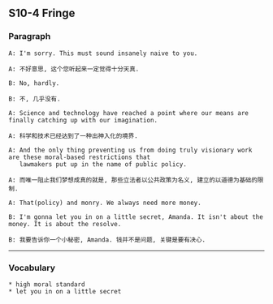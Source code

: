 ## S10-4 Fringe
### Paragraph
```buildoutcfg
A: I'm sorry. This must sound insanely naive to you.
```
```buildoutcfg
A: 不好意思, 这个您听起来一定觉得十分天真. 
```

```buildoutcfg
B: No, hardly.
```
```buildoutcfg
B: 不, 几乎没有.
```

```buildoutcfg
A: Science and technology have reached a point where our means are finally catching up with our imagination.
```
```buildoutcfg
A: 科学和技术已经达到了一种出神入化的境界.
```

```buildoutcfg
A: And the only thing preventing us from doing truly visionary work are these moral-based restrictions that
   lawmakers put up in the name of public policy.
```
```buildoutcfg
A: 而唯一阻止我们梦想成真的就是, 那些立法者以公共政策为名义, 建立的以道德为基础的限制.
```

```buildoutcfg
A: That(policy) and monry. We always need more money.
```

```buildoutcfg
B: I'm gonna let you in on a little secret, Amanda. It isn't about the money. It is about the resolve.
```
```buildoutcfg
B: 我要告诉你一个小秘密, Amanda. 钱并不是问题, 关键是要有决心.
```

***
### Vocabulary
```buildoutcfg
* high moral standard 
* let you in on a little secret
```